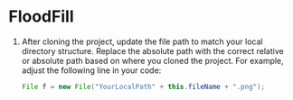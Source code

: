 # FloodFill

1. After cloning the project, update the file path to match your local directory structure. Replace the absolute path with the correct relative or absolute path based on where you cloned the project. For example, adjust the following line in your code:

   ```java
   File f = new File("YourLocalPath" + this.fileName + ".png");

